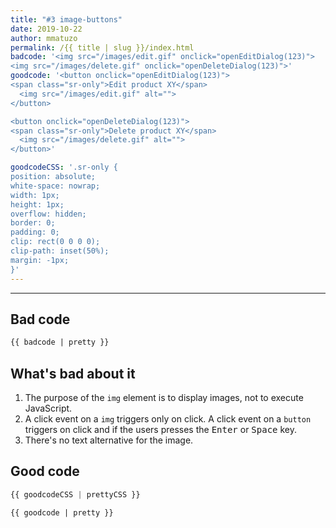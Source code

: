 ```yaml
---
title: "#3 image-buttons"
date: 2019-10-22
author: mmatuzo
permalink: /{{ title | slug }}/index.html
badcode: '<img src="/images/edit.gif" onclick="openEditDialog(123)">
<img src="/images/delete.gif" onclick="openDeleteDialog(123)">'
goodcode: '<button onclick="openEditDialog(123)">
<span class="sr-only">Edit product XY</span>
  <img src="/images/edit.gif" alt="">
</button>

<button onclick="openDeleteDialog(123)">
<span class="sr-only">Delete product XY</span>
  <img src="/images/delete.gif" alt="">
</button>'

goodcodeCSS: '.sr-only {
position: absolute;
white-space: nowrap;
width: 1px;
height: 1px;
overflow: hidden;
border: 0;
padding: 0;
clip: rect(0 0 0 0);
clip-path: inset(50%);
margin: -1px;
}'
---
```

---

<div class="section">

## Bad code

```html
{{ badcode | pretty }}
```
</div>

<div class="section">

## What's bad about it

1. The purpose of the `img` element is to display images, not to execute JavaScript.
1. A click event on a `img` triggers only on click. A click event on a `button` triggers on click and if the users presses the <kbd>Enter</kbd> or <kbd>Space</kbd> key.
1. There's no text alternative for the image.
</div>

<div class="section">

## Good code

```css
{{ goodcodeCSS | prettyCSS }}
```

```html
{{ goodcode | pretty }}
```
</div>


